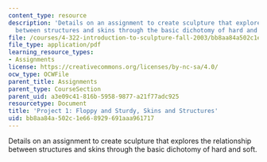 ```yaml
---
content_type: resource
description: 'Details on an assignment to create sculpture that explores the relationship
  between structures and skins through the basic dichotomy of hard and soft. '
file: /courses/4-322-introduction-to-sculpture-fall-2003/bb8aa84a502c1e668929691aaa961717_pro1fall03.pdf
file_type: application/pdf
learning_resource_types:
- Assignments
license: https://creativecommons.org/licenses/by-nc-sa/4.0/
ocw_type: OCWFile
parent_title: Assignments
parent_type: CourseSection
parent_uid: a3e09c41-816b-5958-9877-a21f77adc925
resourcetype: Document
title: 'Project 1: Floppy and Sturdy, Skins and Structures'
uid: bb8aa84a-502c-1e66-8929-691aaa961717
---
```

Details on an assignment to create sculpture that explores the relationship between structures and skins through the basic dichotomy of hard and soft. 